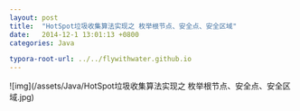 ```yaml
---
layout: post
title:  "HotSpot垃圾收集算法实现之 枚举根节点、安全点、安全区域"
date:   2014-12-1 13:01:13 +0800
categories: Java

typora-root-url: ../../flywithwater.github.io
---
```


![img](/assets/Java/HotSpot垃圾收集算法实现之 枚举根节点、安全点、安全区域.jpg)



